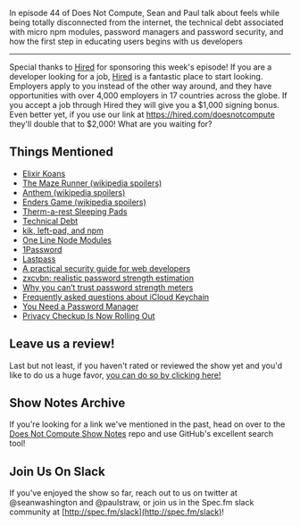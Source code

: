 In episode 44 of Does Not Compute, Sean and Paul talk about feels while being totally disconnected from the internet, the technical debt associated with micro npm modules, password managers and password security, and how the first step in educating users begins with us developers

---

Special thanks to [Hired](https://hired.com/doesnotcompute) for sponsoring this week's episode! If you are a developer looking for a job, [Hired](https://hired.com/doesnotcompute) is a fantastic place to start looking. Employers apply to you instead of the other way around, and they have opportunities with over 4,000 employers in 17 countries across the globe. If you accept a job through Hired they will give you a $1,000 signing bonus. Even better yet, if you use our link at https://hired.com/doesnotcompute they'll double that to $2,000! What are you waiting for?

## Things Mentioned

* [Elixir Koans](http://elixirkoans.io/)
* [The Maze Runner (wikipedia spoilers)](https://en.wikipedia.org/wiki/The_Maze_Runner)
* [Anthem (wikipedia spoilers)](https://en.wikipedia.org/wiki/Anthem_(novella))
* [Enders Game (wikipedia spoilers)](https://en.wikipedia.org/wiki/Ender%27s_Game)
* [Therm-a-rest Sleeping Pads](https://www.rei.com/b/therm-a-rest?s_kwcid=PS_Google|401_1500672|thermarest%20sleep%20pads|NB|a0bcd92b-be21-45c7-9e90-dd2ca8a3b9f2|kwd-4291068435&gclid=CMWtgKyVs84CFQEmhgod8AgAMw)
* [Technical Debt](https://en.wikipedia.org/wiki/Technical_debt)
* [kik, left-pad, and npm](http://blog.npmjs.org/post/141577284765/kik-left-pad-and-npm)
* [One Line Node Modules](https://github.com/sindresorhus/ama/issues/10)
* [1Password](https://1password.com/)
* [Lastpass](http://lastpass.com)
* [A practical security guide for web developers](https://github.com/FallibleInc/security-guide-for-developers)
* [zxcvbn: realistic password strength estimation](https://blogs.dropbox.com/tech/2012/04/zxcvbn-realistic-password-strength-estimation/)
* [Why you can’t trust password strength meters](https://nakedsecurity.sophos.com/2015/03/02/why-you-cant-trust-password-strength-meters/)
* [Frequently asked questions about iCloud Keychain](https://support.apple.com/en-us/HT204085)
* [You Need a Password Manager](http://www.wired.com/2016/01/you-need-a-password-manager/)
* [Privacy Checkup Is Now Rolling Out](http://newsroom.fb.com/news/2014/09/privacy-checkup-is-now-rolling-out/)

## Leave us a review!

Last but not least, if you haven't rated or reviewed the show yet and you'd like to do us a huge favor, [you can do so by clicking here!](https://itunes.apple.com/us/podcast/does-not-compute/id1048731980?mt=2)

## Show Notes Archive

If you're looking for a link we've mentioned in the past, head on over to the [Does Not Compute Show Notes](https://github.com/seanwash/dnccast-show-notes) repo and use GitHub's excellent search tool!

## Join Us On Slack

If you've enjoyed the show so far, reach out to us on twitter at @seanwashington and @paulstraw, or join us in the Spec.fm slack community at [http://spec.fm/slack](http://spec.fm/slack)!
